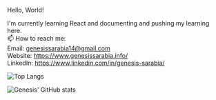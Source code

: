 Hello, World!

I'm currently learning React and documenting and pushing my learning here. <br/>
📫 How to reach me: <br/>
Email: genesissarabia14@gmail.com<br/>
Website: https://www.genesissarabia.info/<br/>
LinkedIn: https://www.linkedin.com/in/genesis-sarabia/<br/>

![Top Langs](https://github-readme-stats.vercel.app/api/top-langs/?username=genesissarabia&layout=compact&theme=radical)

![Genesis' GitHub stats](https://github-readme-stats.vercel.app/api?username=genesissarabia&show_icons=true&theme=radical)
<!--
**genesissarabia/genesissarabia** is a ✨ _special_ ✨ repository because its `README.md` (this file) appears on your GitHub profile.

Here are some ideas to get you started:

- 🔭 I’m currently working on ...
- 🌱 I’m currently learning ...
- 👯 I’m looking to collaborate on ...
- 🤔 I’m looking for help with ...
- 💬 Ask me about ...
- 📫 How to reach me: ...
- 😄 Pronouns: ...
- ⚡ Fun fact: ...
-->
